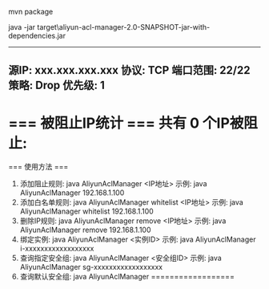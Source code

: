 mvn package

java -jar target\aliyun-acl-manager-2.0-SNAPSHOT-jar-with-dependencies.jar

----------------------------------
源IP: xxx.xxx.xxx.xxx
协议: TCP
端口范围: 22/22
策略: Drop
优先级: 1
----------------------------------

=== 被阻止IP统计 ===
共有 0 个IP被阻止:
===================

=== 使用方法 ===
1. 添加阻止规则: java AliyunAclManager <IP地址>
   示例: java AliyunAclManager 192.168.1.100
2. 添加白名单规则: java AliyunAclManager whitelist <IP地址>
   示例: java AliyunAclManager whitelist 192.168.1.100
3. 删除IP规则: java AliyunAclManager remove <IP地址>
   示例: java AliyunAclManager remove 192.168.1.100
4. 绑定实例: java AliyunAclManager <实例ID>
   示例: java AliyunAclManager i-xxxxxxxxxxxxxxxxxx
5. 查询指定安全组: java AliyunAclManager <安全组ID>
   示例: java AliyunAclManager sg-xxxxxxxxxxxxxxxxxx
6. 查询默认安全组: java AliyunAclManager
==================
